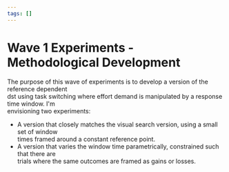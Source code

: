 ```yaml
---
tags: []
---
```

   
# Wave 1 Experiments - Methodological Development   
   
The purpose of this wave of experiments is to develop a version of the reference dependent   
dst using task switching where effort demand is manipulated by a response time window. I'm   
envisioning two experiments:   
   
* A version that closely matches the visual search version, using a small set of window   
    times framed around a constant reference point.   
* A version that varies the window time parametrically, constrained such that there are   
    trials where the same outcomes are framed as gains or losses.